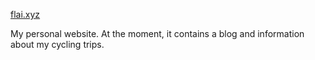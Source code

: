 [flai.xyz](flai.xyz)

My personal website. At the moment, it contains a blog and information about my cycling trips.
